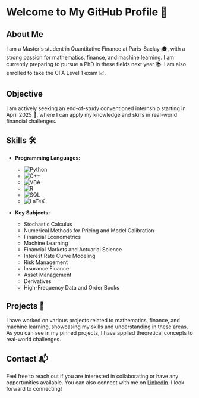 # Welcome to My GitHub Profile 👋

## About Me

I am a Master's student in Quantitative Finance at Paris-Saclay 🎓, with a strong passion for mathematics, finance, and machine learning. I am currently preparing to pursue a PhD in these fields next year 📚. I am also enrolled to take the CFA Level 1 exam 📈.

## Objective

I am actively seeking an end-of-study conventioned internship starting in April 2025 🤝, where I can apply my knowledge and skills in real-world financial challenges.

## Skills 🛠️

- **Programming Languages:** 
  - ![Python](https://img.shields.io/badge/-Python-3776AB?style=flat&logo=python&logoColor=white)
  - ![C++](https://img.shields.io/badge/-C++-00599C?style=flat&logo=c%2B%2B&logoColor=white)
  - ![VBA](https://img.shields.io/badge/-VBA-1F2A44?style=flat&logo=microsoft-office&logoColor=white)
  - ![R](https://img.shields.io/badge/-R-276DC3?style=flat&logo=r&logoColor=white)
  - ![SQL](https://img.shields.io/badge/-SQL-003B57?style=flat&logo=sqlite&logoColor=white)
  - ![LaTeX](https://img.shields.io/badge/-LaTeX-008080?style=flat&logo=latex&logoColor=white)

- **Key Subjects:**
  - Stochastic Calculus
  - Numerical Methods for Pricing and Model Calibration
  - Financial Econometrics
  - Machine Learning
  - Financial Markets and Actuarial Science
  - Interest Rate Curve Modeling
  - Risk Management
  - Insurance Finance
  - Asset Management
  - Derivatives
  - High-Frequency Data and Order Books

## Projects 🌟

I have worked on various projects related to mathematics, finance, and machine learning, showcasing my skills and understanding in these areas. As you can see in my pinned projects, I have applied theoretical concepts to real-world challenges.

## Contact 📬

Feel free to reach out if you are interested in collaborating or have any opportunities available. You can also connect with me on [LinkedIn](https://www.linkedin.com/in/shakilrohimun/). I look forward to connecting!



<!--
**shakilrohimun/shakilrohimun** is a ✨ _special_ ✨ repository because its `README.md` (this file) appears on your GitHub profile.

Here are some ideas to get you started:

- 🔭 I’m currently working on ...
- 🌱 I’m currently learning ...
- 👯 I’m looking to collaborate on ...
- 🤔 I’m looking for help with ...
- 💬 Ask me about ...
- 📫 How to reach me: ...
- 😄 Pronouns: ...
- ⚡ Fun fact: ...
-->
